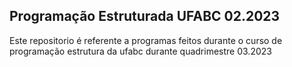 ## Programação Estruturada UFABC 02.2023

Este repositorio é referente a programas feitos durante o curso de programação estrutura da ufabc durante quadrimestre 03.2023 